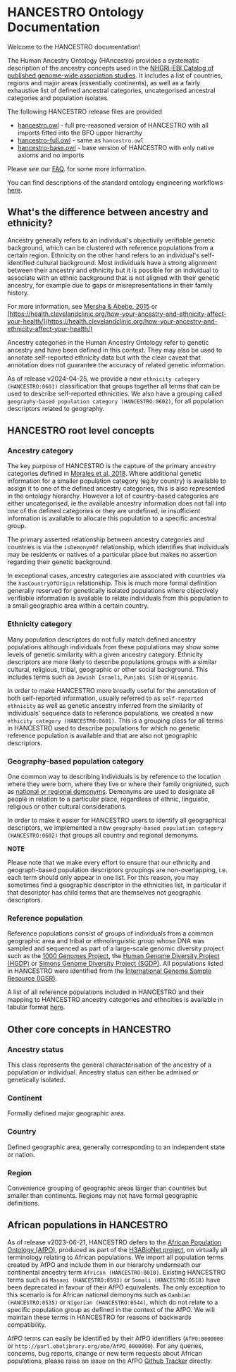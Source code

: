 # HANCESTRO Ontology Documentation

Welcome to the HANCESTRO documentation!

The Human Ancestry Ontology (HAncestro) provides a systematic description of the ancestry concepts used in the [NHGRI-EBI Catalog of published genome-wide association studies](http://www.ebi.ac.uk/gwas).  It includes a list of countries, regions and major areas (essentially continents), as well as a fairly exhaustive list of defined ancestral categories, uncategorised ancestral categories and population isolates.

The following HANCESTRO release files are provided 

* [hancestro.owl](https://github.com/EBISPOT/hancestro/blob/main/hancestro.owl) - full pre-reasoned version of HANCESTRO wtih all imports fitted into the BFO upper hierarchy
* [hancestro-full.owl](https://github.com/EBISPOT/hancestro/blob/main/hancestro-full.owl) - same as `hancestro.owl`
* [hancestro-base.owl](https://github.com/EBISPOT/hancestro/blob/main/hancestro-base.owl) - base version of HANCESTRO with only native axioms and no imports

Please see our [FAQ](https://ebispot.github.io/hancestro/faq/). for some more information.

You can find descriptions of the standard ontology engineering workflows [here](odk-workflows/index.md).


## What's the difference between ancestry and ethnicity?

Ancestry generally refers to an individual's objectivily verifiable genetic background, which can be clustered with reference populations from a certain region. Ethnicity on the other hand refers to an individual's self-identified cultural background. Most individuals have a strong alignment between their ancestry and ethnicity but it is possible for an individual to associate with an ethnic background that is not aligned with their genetic ancestry, for example due to gaps or misrepresentations in their family history.

For more information, see [Mersha & Abebe, 2015](https://humgenomics.biomedcentral.com/articles/10.1186/s40246-014-0023-x) or [https://health.clevelandclinic.org/how-your-ancestry-and-ethnicity-affect-your-health/](https://health.clevelandclinic.org/how-your-ancestry-and-ethnicity-affect-your-health/)

Ancestry categories in the Human Ancestry Ontology refer to genetic ancestry and have been defined in this context. They may also be used to annotate self-reported ethnicity data but with the clear caveat that annotation does not guarantee the accuracy of related genetic information. 

As of release v2024-04-25, we provide a new `ethnicity category (HANCESTRO:0601)` classification that groups together all terms that can be used to describe self-reported ethnicities. We also have a grouping called `geography-based population category (HANCESTRO:0602)`, for all population descriptors related to geography.


## HANCESTRO root level concepts

### Ancestry category

The key purpose of HANCESTRO is the capture of the primary ancestry categories defined in [Morales et al, 2018](https://genomebiology.biomedcentral.com/articles/10.1186/s13059-018-1396-2). Where additional genetic information for a smaller population category (eg by country) is available to assign it to one of the defined ancestry categories, this is also represented in the ontology hierarchy. However a lot of country-based categories are either uncategorised, ie the available ancestry information does not fall into one of the defined categories or they are undefined, ie insufficient information is available to allocate this population to a specific ancestral group.

The primary asserted relationship between ancestry categories and countries is via the `isDemonymOf` relationship, which identifies that individuals may be residents or natives of a particular place but makes no assertion regarding their genetic background.

In exceptional cases, ancestry categories are associated with countries via the `hasCountryOfOrigin` relationship. This is much more formal definition generally reserved for genetically isolated populations where objectively verifiable information is available to relate individuals from this population to a small geographic area within a certain country.

### Ethnicity category

Many population descriptors do not fully match defined ancestry populations although individuals from these populations may show some levels of genetic similarity with a given ancestry category. Ethnicity descriptors are more likely to describe populations groups with a similar cultural, religious, tribal, geographic or other social background. This includes terms such as `Jewish Israeli`, `Punjabi Sikh` or `Hispanic`. 

In order to make HANCESTRO more broadly useful for the annotation of both self-reported information, usually referred to as `self-reported ethnicity` as well as genetic ancestry inferred from the similarity of individuals' sequence data to reference populations, we created a new `ethicity category (HANCESTRO:0601)`. This is a grouping class for all terms in HANCESTRO used to describe populations for which no genetic reference population is available and that are also not geographic descriptors. 


### Geography-based population category

One common way to describing individuals is by reference to the location where they were born, where they live or where their family origniated, such as [national or regional demonyms](https://en.wikipedia.org/wiki/Demonym). Demonyms are used to designate all people in relation to a particular place, regardless of ethnic, linguistic, religious or other cultural considerations.

In order to make it easier for HANCESTRO users to identify all geographical descriptors, we implemented a new `geography-based population category (HANCESTRO:0602)` that groups all country and regional demonyms.   


**NOTE**

Please note that we make every effort to ensure that our ethnicity and geograph-based population descriptors groupings are non-overlapping, i.e. each term should only appear in one list. For this reason, you may sometimes find a geographic descriptor in the ethnicities list, in particular if that descriptor has child terms that are themselves not geographic descriptors. 


### Reference population

Reference populations consist of groups of individuals from a common geographic area and tribal or ethnolinguistic group whose DNA was sampled and sequenced as part of a large-scale genomic diversity project such as the [1000 Genomes Project](https://www.internationalgenome.org/1000-genomes-summary), the [Human Genome Diversity Project (HGDP)](https://www.internationalgenome.org/data-portal/data-collection/hgdp) or [Simons Genome Diversity Project (SGDP)](https://www.internationalgenome.org/data-portal/data-collection/sgdp). All populations listed in HANCESTRO were identified from the [International Genome Sample Resource (IGSR)](https://www.internationalgenome.org/about).

A list of all reference populations included in HANCESTRO and their mapping to HANCESTRO ancestry categories and ethncities is available in tabular format [here](hancestro_reference_population_mappings.tsv).


## Other core concepts in HANCESTRO


### Ancestry status

This class represents the general characterisation of the ancestry of a population or individual. Ancestry status can either be admixed or genetically isolated.


### Continent

Formally defined major geographic area.


### Country

Defined geographic area, generally corresponding to an independent state or nation.

### Region

Convenience grouping of geographic areas larger than countries but smaller than continents. Regions may not have formal geographic definitions.

## African populations in HANCESTRO

As of release v2023-06-21, HANCESTRO defers to the [African Population Ontology (AfPO)](https://github.com/h3abionet/afpo), produced as part of the [H3ABioNet project](https://www.h3abionet.org/), on virtually all terminology relating to African populations. We import all population terms created by AfPO and include them in our hierarchy underneath our continental ancestry term `African (HANCESTRO:0010)`. Existing HANCESTRO terms such as `Masaai (HANCESTRO:0593)` or `Somali (HANCESTRO:0518)` have been deprecated in favour of their AfPO equivalents. The only exception to this scenario is for African national demonyms such as `Gambian (HANCESTRO:0535)` or `Nigerian (HANCESTRO:0544)`, which do not relate to a specific population group as defined in the context of the AfPO. We will maintain these terms in HANCESTRO for reasons of backwards compatibility. 

AfPO terms can easily be identified by their AfPO identifiers (`AfPO:0000000` or `http://purl.obolibrary.org/obo/AfPO_0000000`). For any queries, concerns, bug reports, change or new term requests about African populations, please raise an issue on the AfPO [Github Tracker](https://github.com/h3abionet/afpo/issues) directly.



